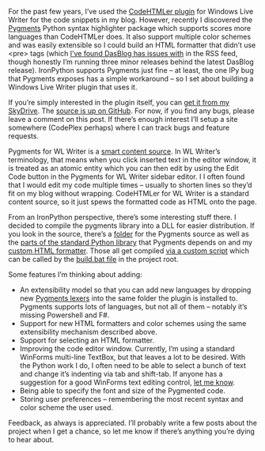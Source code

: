 For the past few years, I’ve used the [CodeHTMLer
plugin](http://codehtmler.codeplex.com/) for Windows Live Writer for the
code snippets in my blog. However, recently I discovered the
[Pygments](http://pygments.org/) Python syntax highlighter package which
supports scores more languages than CodeHTMLer does. It also support
multiple color schemes and was easily extensible so I could build an
HTML formatter that didn’t use \<pre\> tags (which [I’ve found DasBlog
has issues with](http://devhawk.net/2007/12/07/blogging-f-code/) in
the RSS feed, though honestly I’m running three minor releases behind
the latest DasBlog release). IronPython supports Pygments just fine – at
least, the one IPy bug that Pygments exposes has a simple workaround –
so I set about building a Windows Live Writer plugin that uses it.

If you’re simply interested in the plugin itself, you can [get it from
my
SkyDrive](http://cid-0d9bc809858885a4.skydrive.live.com/self.aspx/DevHawk%20Content/Pygments%20for%20WL%20Writer/Pygments.WLWriter.msi).
The [source is up on
GitHub](http://github.com/devhawk/pygments.wlwriter). For now, if you
find any bugs, please leave a comment on this post. If there’s enough
interest I’ll setup a site somewhere (CodePlex perhaps) where I can
track bugs and feature requests.

Pygments for WL Writer is a [smart content
source](http://msdn.microsoft.com/en-us/library/aa702799.aspx). In WL
Writer’s terminology, that means when you click inserted text in the
editor window, it is treated as an atomic entity which you can then edit
by using the Edit Code button in the Pygments for WL Writer sidebar
editor. I I often found that I would edit my code multiple times –
usually to shorten lines so they’d fit on my blog without wrapping.
CodeHTMLer for WL Writer is a standard content source, so it just spews
the formatted code as HTML onto the page.

From an IronPython perspective, there’s some interesting stuff there. I
decided to compile the pygments library into a DLL for easier
distribution. If you look in the source, there’s a
[folder](http://github.com/devhawk/pygments.wlwriter/tree/5684d8e936921e9f79ab3e3f08bd1570e48a8a51/pygments_package)
for the Pygments source as well as the [parts of the standard Python
library](http://github.com/devhawk/pygments.wlwriter/tree/5684d8e936921e9f79ab3e3f08bd1570e48a8a51/pygments_package/pygments_dependencies)
that Pygments depends on and my [custom HTML
formatter](http://github.com/devhawk/pygments.wlwriter/blob/5684d8e936921e9f79ab3e3f08bd1570e48a8a51/pygments_package/devhawk_formatter.py).
Those all get compiled [via a custom
script](http://github.com/devhawk/pygments.wlwriter/blob/5684d8e936921e9f79ab3e3f08bd1570e48a8a51/pygments_package/build_pygments.py)
which can be called by the [build.bat
file](http://github.com/devhawk/pygments.wlwriter/blob/5684d8e936921e9f79ab3e3f08bd1570e48a8a51/build.bat)
in the project root.

Some features I’m thinking about adding:

-   An extensibility model so that you can add new languages by dropping
    new [Pygments lexers](http://pygments.org/docs/lexerdevelopment/)
    into the same folder the plugin is installed to. Pygments supports
    lots of languages, but not all of them – notably it’s missing
    Powershell and F\#.
-   Support for new HTML formatters and color schemes using the same
    extensibility mechanism described above.
-   Support for selecting an HTML formatter.
-   Improving the code editor window. Currently, I’m using a standard
    WinForms multi-line TextBox, but that leaves a lot to be desired.
    With the Python work I do, I often need to be able to select a bunch
    of text and change it’s indenting via tab and shift-tab. If anyone
    has a suggestion for a good WinForms text editing control, [let me
    know](mailto:harry@devhawk.net).
-   Being able to specify the font and size of the Pygmented code.
-   Storing user preferences – remembering the most recent syntax and
    color scheme the user used.

Feedback, as always is appreciated. I’ll probably write a few posts
about the project when I get a chance, so let me know if there’s
anything you’re dying to hear about.
